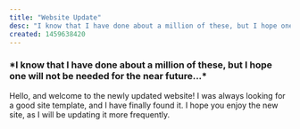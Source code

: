 ```yaml
---
title: "Website Update"
desc: "I know that I have done about a million of these, but I hope one will not be needed for the near future..."
created: 1459638420
---
```


### \*I know that I have done about a million of these, but I hope one will not be needed for the near future...\*

Hello, and welcome to the newly updated website! I was always looking for a good site template, and I have finally found it. I hope you enjoy the new site, as I will be updating it more frequently.
